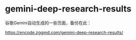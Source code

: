 # gemini-deep-research-results

谷歌Gemini自动生成的一些页面，备份在此：

https://encode.zggmd.com/gemini-deep-research-results/
